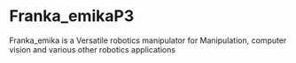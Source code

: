 # Franka_emikaP3
Franka_emika is a Versatile robotics manipulator for Manipulation, computer vision and various other robotics applications
